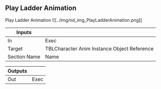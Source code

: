 ## Play Ladder Animation
Play Ladder Animation
![[../img/nd_img_PlayLadderAnimation.png]]

|Inputs||
|--|--|
| In | Exec |
| Target | TBLCharacter Anim Instance Object Reference |
| Section Name | Name |

|Outputs||
|--|--|
| Out | Exec |
